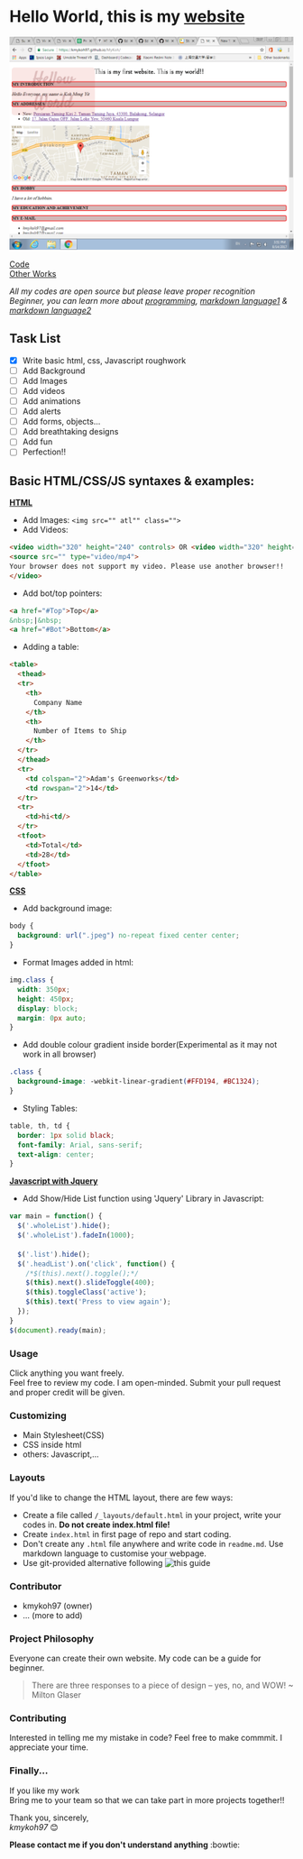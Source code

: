 # Hello World, this is my [website](https://kmykoh97.github.io/MyKoh/)  

![Image of MyKoh Page](img/SiteExample.png)  

[Code](https://github.com/kmykoh97/MyKoh)  
[Other Works](https://github.com/kmykoh97)  

*All my codes are open source but please leave proper recognition*  
*Beginner, you can learn more about [programming](https://www.codecademy.com), [markdown language1](https://guides.github.com/features/mastering-markdown/) & [markdown language2](https://github.com/adam-p/markdown-here/wiki/Markdown-Cheatsheet#lines)*  

## Task List
- [x] Write basic html, css, Javascript roughwork
- [ ] Add Background
- [ ] Add Images
- [ ] Add videos
- [ ] Add animations
- [ ] Add alerts
- [ ] Add forms, objects...
- [ ] Add breathtaking designs
- [ ] Add fun
- [ ] Perfection!!

## Basic HTML/CSS/JS syntaxes & examples:  
[**HTML**](https://tutorialehtml.com/en/html-tutorial-strikethrough/)  
* Add Images: `<img src="" atl"" class="">`
* Add Videos: 
```html
<video width="320" height="240" controls> OR <video width="320" height="240" autoplay>
<source src="" type="video/mp4">
Your browser does not support my video. Please use another browser!!
</video>
```
* Add bot/top pointers:
```html
<a href="#Top">Top</a>
&nbsp;|&nbsp;
<a href="#Bot">Bottom</a>
```
* Adding a table:
```html
<table>
  <thead>
  <tr>
    <th>
      Company Name
    </th>
    <th>
      Number of Items to Ship
    </th>
  </tr>
  </thead>
  <tr>
    <td colspan="2">Adam's Greenworks</td>
    <td rowspan="2">14</td>
  </tr>
  <tr>
    <td>hi<td/>
  </tr>
  <tfoot>
    <td>Total</td>
    <td>28</td>
  </tfoot>
</table>
```
[**CSS**](https://www.w3schools.com/cssref/pr_background-repeat.asp)
* Add background image:
```CSS
body {
  background: url(".jpeg") no-repeat fixed center center;
}
```
* Format Images added in html:
```CSS
img.class {
  width: 350px;
  height: 450px;
  display: block;
  margin: 0px auto;
}
```
* Add double colour gradient inside border(Experimental as it may not work in all browser)
```CSS
.class {
  background-image: -webkit-linear-gradient(#FFD194, #BC1324);
}
```
* Styling Tables:
```CSS
table, th, td {
  border: 1px solid black;
  font-family: Arial, sans-serif;
  text-align: center;
}
```
[**Javascript with Jquery**](https://code.jquery.com/jquery-3.1.0.min.js)
* Add Show/Hide List function using 'Jquery' Library in Javascript:
```Javascript
var main = function() {
  $('.wholeList').hide();
  $('.wholeList').fadeIn(1000);

  $('.list').hide();
  $('.headList').on('click', function() {
    /*$(this).next().toggle();*/
	$(this).next().slideToggle(400);
    $(this).toggleClass('active');
    $(this).text('Press to view again');
  });
}
$(document).ready(main);
```

### Usage
Click anything you want freely.  
Feel free to review my code. I am open-minded. Submit your pull request and proper credit will be given.  

### Customizing
* Main Stylesheet(CSS)
* CSS inside html
* others: Javascript,...

### Layouts
If you'd like to change the HTML layout, there are few ways:
* Create a file called `/_layouts/default.html` in your project, write your codes in. **Do not create index.html file!**
* Create `index.html` in first page of repo and start coding.
* Don't create any `.html` file anywhere and write code in `readme.md`. Use markdown language to customise your webpage.
* Use git-provided alternative following ![this guide](https://pages.github.com/)

### Contributor
* kmykoh97 (owner)
* ... (more to add)

### Project Philosophy
Everyone can create their own website. My code can be a guide for beginner.  
> There are three responses to a piece of design – yes, no, and WOW!
>  ~ Milton Glaser

### Contributing
Interested in telling me my mistake in code? Feel free to make commmit. I appreciate your time.  

### Finally...
If you like my work  
Bring me to your team so that we can take part in more projects together!!  

Thank you, sincerely,  
*kmykoh97* :blush:  

**Please contact me if you don't understand anything** :bowtie:
